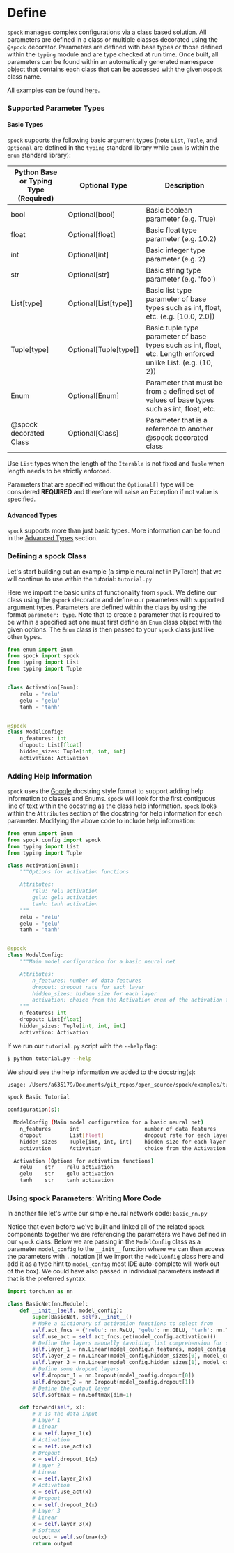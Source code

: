 # Define

`spock` manages complex configurations via a class based solution. All parameters are defined in a class or 
multiple classes decorated using the `@spock` decorator. Parameters are defined with base types or those defined within
the `typing` module and are type checked at run time. Once built, all parameters can be found within an automatically 
generated namespace object that contains each class that can be accessed with the given `@spock` class name.

All examples can be found [here](https://github.com/fidelity/spock/blob/master/examples).

### Supported Parameter Types

#### Basic Types
`spock` supports the following basic argument types (note `List`, `Tuple`, and `Optional` are defined in the `typing` 
standard library while `Enum` is within the `enum` standard library):

| Python Base or Typing Type (Required) | Optional Type | Description |
|----------------------------|---------------|-------------|
| bool | Optional[bool] | Basic boolean parameter (e.g. True) |
| float | Optional[float] | Basic float type parameter (e.g. 10.2) |
| int | Optional[int] | Basic integer type parameter (e.g. 2) |
| str | Optional[str] | Basic string type parameter (e.g. 'foo') |
| List[type] | Optional[List[type]] | Basic list type parameter of base types such as int, float, etc. (e.g. [10.0, 2.0]) |
| Tuple[type] | Optional[Tuple[type]] | Basic tuple type parameter of base types such as int, float, etc. Length enforced unlike List. (e.g. (10, 2)) |
| Enum | Optional[Enum] | Parameter that must be from a defined set of values of base types such as int, float, etc. |
| @spock decorated Class | Optional[Class] | Parameter that is a reference to another @spock decorated class |

Use `List` types when the length of the `Iterable` is not fixed and `Tuple` when length needs to be strictly enforced.

Parameters that are specified without the `Optional[]` type will be considered **REQUIRED** and therefore will raise an
Exception if not value is specified. 

#### Advanced Types
`spock` supports more than just basic types. More information can be found in 
the [Advanced Types](../advanced_features/Advanced-Types.md) section.

### Defining a spock Class

Let's start building out an example (a simple neural net in PyTorch) that we will continue to use within the tutorial: 
`tutorial.py`

Here we import the basic units of functionality from `spock`. We define our class using the `@spock` 
decorator and define our parameters with supported argument types. Parameters are defined within 
the class by using the format `parameter: type`. Note that to create a parameter that is required to be within a 
specified set one must first define an `Enum` class object with the given options. The `Enum` class is then passed to
your `spock` class just like other types.

```python
from enum import Enum
from spock import spock
from typing import List
from typing import Tuple


class Activation(Enum):
    relu = 'relu'
    gelu = 'gelu'
    tanh = 'tanh'


@spock
class ModelConfig:
    n_features: int
    dropout: List[float]
    hidden_sizes: Tuple[int, int, int]
    activation: Activation
```

### Adding Help Information

`spock` uses the [Google](https://google.github.io/styleguide/pyguide.html#38-comments-and-docstrings) docstring style
format to support adding help information to classes and Enums. `spock` will look for the first contiguous line of text
within the docstring as the class help information. `spock` looks within the `Attributes` section of the docstring
for help information for each parameter. Modifying the above code to include help information:

```python
from enum import Enum
from spock.config import spock
from typing import List
from typing import Tuple

class Activation(Enum):
    """Options for activation functions

    Attributes:
        relu: relu activation
        gelu: gelu activation
        tanh: tanh activation
    """
    relu = 'relu'
    gelu = 'gelu'
    tanh = 'tanh'


@spock
class ModelConfig:
    """Main model configuration for a basic neural net

    Attributes:
        n_features: number of data features
        dropout: dropout rate for each layer
        hidden_sizes: hidden size for each layer
        activation: choice from the Activation enum of the activation function to use
    """
    n_features: int
    dropout: List[float]
    hidden_sizes: Tuple[int, int, int]
    activation: Activation
```

If we run our `tutorial.py` script with the `--help` flag:

```bash
$ python tutorial.py --help
```

We should see the help information we added to the docstring(s):

```bash
usage: /Users/a635179/Documents/git_repos/open_source/spock/examples/tutorial/basic/tutorial.py -c [--config] config1 [config2, config3, ...]

spock Basic Tutorial

configuration(s):

  ModelConfig (Main model configuration for a basic neural net)
    n_features      int                     number of data features 
    dropout         List[float]             dropout rate for each layer 
    hidden_sizes    Tuple[int, int, int]    hidden size for each layer 
    activation      Activation              choice from the Activation enum of the activation function to use 

  Activation (Options for activation functions)
    relu    str    relu activation 
    gelu    str    gelu activation 
    tanh    str    tanh activation 
```

### Using spock Parameters: Writing More Code

In another file let's write our simple neural network code: `basic_nn.py`

Notice that even before we've built and linked all of the related `spock` components together we are referencing the 
parameters we have defined in our `spock` class. Below we are passing in the `ModelConfig` class as a parameter 
`model_config` to the `__init__` function where we can then access the parameters with `.` notation (if we import 
the `ModelConfig` class here and add it as a type hint to `model_config` most IDE auto-complete will work out of the 
box). We could have also passed in individual parameters instead if that is the preferred syntax.

```python
import torch.nn as nn

class BasicNet(nn.Module):
    def __init__(self, model_config):
        super(BasicNet, self).__init__()
        # Make a dictionary of activation functions to select from
        self.act_fncs = {'relu': nn.ReLU, 'gelu': nn.GELU, 'tanh': nn.Tanh}
        self.use_act = self.act_fncs.get(model_config.activation)()
        # Define the layers manually (avoiding list comprehension for clarity)
        self.layer_1 = nn.Linear(model_config.n_features, model_config.hidden_sizes[0])
        self.layer_2 = nn.Linear(model_config.hidden_sizes[0], model_config.hidden_sizes[1])
        self.layer_3 = nn.Linear(model_config.hidden_sizes[1], model_config.hidden_sizes[2])
        # Define some dropout layers
        self.dropout_1 = nn.Dropout(model_config.dropout[0])
        self.dropout_2 = nn.Dropout(model_config.dropout[1])
        # Define the output layer
        self.softmax = nn.Softmax(dim=1)

    def forward(self, x):
        # x is the data input
        # Layer 1
        # Linear
        x = self.layer_1(x)
        # Activation
        x = self.use_act(x)
        # Dropout
        x = self.dropout_1(x)
        # Layer 2
        # Linear
        x = self.layer_2(x)
        # Activation
        x = self.use_act(x)
        # Dropout
        x = self.dropout_2(x)
        # Layer 3
        # Linear
        x = self.layer_3(x)
        # Softmax
        output = self.softmax(x)
        return output
```
